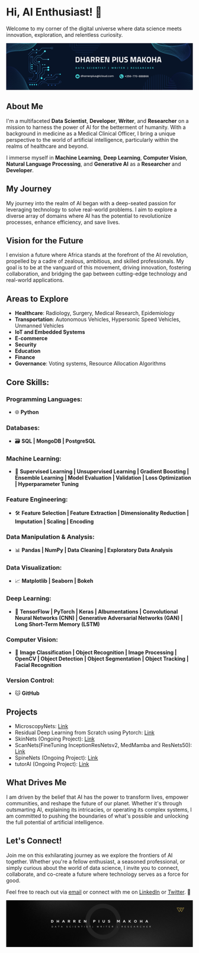 # Hi, AI Enthusiast! 👋

Welcome to my corner of the digital universe where data science meets innovation, exploration, and relentless curiosity.

![AI Banner](https://github.com/Dharren09/Dharren09/blob/main/Blue%20and%20White%20Architect%20LinkedIn%20Banner%203.png)

## About Me

I'm a multifaceted **Data Scientist**, **Developer**, **Writer**, and **Researcher** on a mission to harness the power of AI for the betterment of humanity. With a background in medicine as a Medical Clinical Officer, I bring a unique perspective to the world of artificial intelligence, particularly within the realms of healthcare and beyond.

I immerse myself in **Machine Learning**, **Deep Learning**, **Computer Vision**, **Natural Language Processing**, and **Generative AI** as a **Researcher** and **Developer**.

## My Journey

My journey into the realm of AI began with a deep-seated passion for leveraging technology to solve real-world problems. I aim to explore a diverse array of domains where AI has the potential to revolutionize processes, enhance efficiency, and save lives.

## Vision for the Future

I envision a future where Africa stands at the forefront of the AI revolution, propelled by a cadre of zealous, ambitious, and skilled professionals. My goal is to be at the vanguard of this movement, driving innovation, fostering collaboration, and bridging the gap between cutting-edge technology and real-world applications.

## Areas to Explore

- **Healthcare**: Radiology, Surgery, Medical Research, Epidemiology
- **Transportation**: Autonomous Vehicles, Hypersonic Speed Vehicles, Unmanned Vehicles
- **IoT and Embedded Systems**
- **E-commerce**
- **Security**
- **Education**
- **Finance**
- **Governance**: Voting systems, Resource Allocation Algorithms

## Core Skills:

### Programming Languages:
- 🌐 **Python**

### Databases:
- 🗃️ **SQL | MongoDB | PostgreSQL**

### Machine Learning:
- 🤖 **Supervised Learning | Unsupervised Learning | Gradient Boosting | Ensemble Learning | Model Evaluation | Validation | Loss Optimization | Hyperparameter Tuning**

### Feature Engineering:
- 🛠️ **Feature Selection | Feature Extraction | Dimensionality Reduction | Imputation | Scaling | Encoding**

### Data Manipulation & Analysis:
- 📊 **Pandas | NumPy | Data Cleaning | Exploratory Data Analysis**

### Data Visualization:
- 📈 **Matplotlib | Seaborn | Bokeh**

### Deep Learning:
- 🧠 **TensorFlow | PyTorch | Keras | Albumentations | Convolutional Neural Networks (CNN) | Generative Adversarial Networks (GAN) | Long Short-Term Memory (LSTM)**

### Computer Vision:
- 📸 **Image Classification | Object Recognition | Image Processing | OpenCV | Object Detection | Object Segmentation | Object Tracking | Facial Recognition**

### Version Control:
- 🐱 **GitHub**

## Projects

- MicroscopyNets: [Link](https://www.github.com/Dharren09/MicroscopyNets)
- Residual Deep Learning from Scratch using Pytorch: [Link](https://www.github.com/Dharren09/ResNets_for_Brain_Tumor_Classification)
- SkinNets (Ongoing Project): [Link](https://www.github.com/Dharren09/SkinNets)
- ScanNets(FineTuning InceptionResNetsv2, MedMamba and ResNets50): [Link](https://www.github.com/Dharren09/ScanNets)
- SpineNets (Ongoing Project): [Link](https://www.github.com/Dharren09/SpineNets)
- tutorAI (Ongoing Project): [Link](https://www.github.com/Dharren09/tutorAI)

## What Drives Me

I am driven by the belief that AI has the power to transform lives, empower communities, and reshape the future of our planet. Whether it's through outsmarting AI, explaining its intricacies, or operating its complex systems, I am committed to pushing the boundaries of what's possible and unlocking the full potential of artificial intelligence.

## Let's Connect!

Join me on this exhilarating journey as we explore the frontiers of AI together. Whether you're a fellow enthusiast, a seasoned professional, or simply curious about the world of data science, I invite you to connect, collaborate, and co-create a future where technology serves as a force for good.

Feel free to reach out via [email](mailto:dharrenpius@icloud.com) or connect with me on [LinkedIn](https://www.linkedin.com/in/iamdevdharrenzug) or [Twitter](https://www.twitter.com/iamdevdharrenug). 🚀

![Footer Image](https://github.com/Dharren09/Dharren09/blob/main/2.png)
